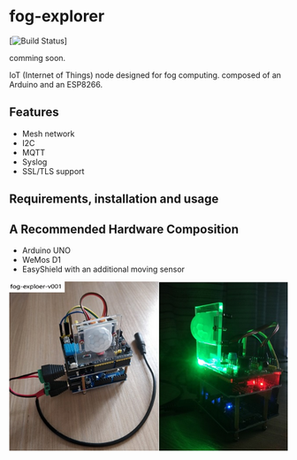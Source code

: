 fog-explorer
=============================

[![Build Status](https://github.com/airforce011/fog-explorer)]

comming soon.

IoT (Internet of Things) node designed for fog computing. composed of an Arduino and an ESP8266.

## Features

* Mesh network
* I2C
* MQTT
* Syslog
* SSL/TLS support

## Requirements, installation and usage

## A Recommended Hardware Composition
* Arduino UNO
* WeMos D1
* EasyShield with an additional moving sensor

![After assembled](https://github.com/airforce011/fog-explorer/blob/master/docs/pic/hardware/fog-explorer-v001.jpg)
